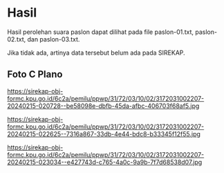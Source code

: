 # Hasil

Hasil perolehan suara paslon dapat dilihat pada file paslon-01.txt, paslon-02.txt, dan paslon-03.txt.

Jika tidak ada, artinya data tersebut belum ada pada SIREKAP.

## Foto C Plano

https://sirekap-obj-formc.kpu.go.id/6c2a/pemilu/ppwp/31/72/03/10/02/3172031002207-20240215-020728--be58098e-dbfb-45da-afbc-406703f68af5.jpg

https://sirekap-obj-formc.kpu.go.id/6c2a/pemilu/ppwp/31/72/03/10/02/3172031002207-20240215-022625--7316a867-33db-4e44-bdc8-b33345f12f55.jpg

https://sirekap-obj-formc.kpu.go.id/6c2a/pemilu/ppwp/31/72/03/10/02/3172031002207-20240215-023034--e427743d-c765-4a0c-9a9b-7f7d68538d07.jpg
